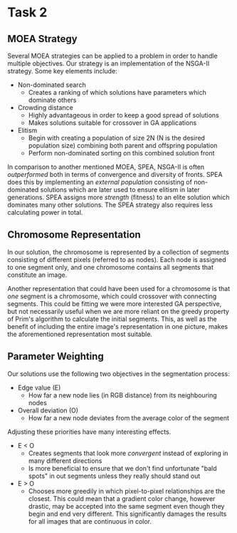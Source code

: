 # Task 2

## MOEA Strategy
Several MOEA strategies can be applied to a problem in order to handle multiple objectives.
Our strategy is an implementation of the NSGA-II strategy.
Some key elements include:
- Non-dominated search
  - Creates a ranking of which solutions have parameters which dominate others
- Crowding distance
  - Highly advantageous in order to keep a good spread of solutions
  - Makes solutions suitable for crossover in GA applications
- Elitism
  - Begin with creating a population of size 2N (N is the desired population size) combining both parent and offspring population
  - Perform non-dominated sorting on this combined solution front

In comparison to another mentioned MOEA, SPEA, NSGA-II is often _outperformed_ both in terms of convergence and diversity of fronts. SPEA does this by implementing an _external population_ consisting of non-dominated solutions which are later used to ensure elitism in later generations. SPEA assigns more _strength_ (fitness) to an elite solution which dominates many other solutions. The SPEA strategy also requires less calculating power in total.

## Chromosome Representation
In our solution, the chromosome is represented by a collection of segments consisting of different pixels (referred to as nodes). Each node is assigned to one segment only, and one chromosome contains all segments that constitute an image.

Another representation that could have been used for a chromosome is that _one_ segment is a chromosome, which could crossover with connecting segments. This could be fitting we were more interested GA perspective, but not necessarily useful when we are more reliant on the greedy property of Prim's algorithm to calculate the initial segments. This, as well as the benefit of including the entire image's representation in one picture, makes the aforementioned representation most suitable.

## Parameter Weighting
Our solutions use the following two objectives in the segmentation process:
- Edge value (E)
  - How far a new node lies (in RGB distance) from its neighbouring nodes
- Overall deviation (O)
  - How far a new node deviates from the average color of the segment

Adjusting these priorities have many interesting effects.
- E < O
  - Creates segments that look more _convergent_ instead of exploring in many different directions
  - Is more beneficial to ensure that we don't find unfortunate "bald spots" in out segments unless they really should stand out
- E > O
  - Chooses more greedily in which pixel-to-pixel relationships are the closest. This could mean that a gradient color change, however drastic, may be accepted into the same segment even though they begin and end very different. This significantly damages the results for all images that are continuous in color.
  